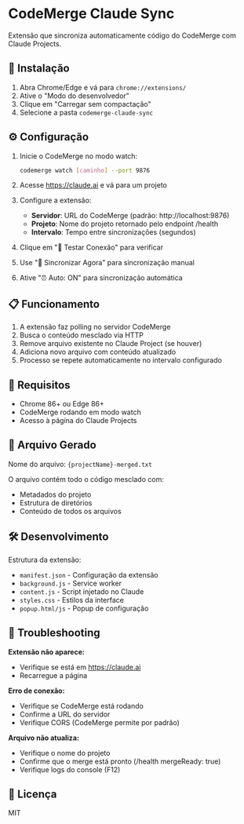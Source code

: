# CodeMerge Claude Sync

Extensão que sincroniza automaticamente código do CodeMerge com Claude Projects.

## 🚀 Instalação

1. Abra Chrome/Edge e vá para `chrome://extensions/`
2. Ative o "Modo do desenvolvedor"
3. Clique em "Carregar sem compactação"
4. Selecione a pasta `codemerge-claude-sync`

## ⚙️ Configuração

1. Inicie o CodeMerge no modo watch:
   ```bash
   codemerge watch [caminho] --port 9876
   ```

2. Acesse https://claude.ai e vá para um projeto

3. Configure a extensão:
   - **Servidor**: URL do CodeMerge (padrão: http://localhost:9876)
   - **Projeto**: Nome do projeto retornado pelo endpoint /health
   - **Intervalo**: Tempo entre sincronizações (segundos)

4. Clique em "🔌 Testar Conexão" para verificar

5. Use "🚀 Sincronizar Agora" para sincronização manual

6. Ative "⏰ Auto: ON" para sincronização automática

## 📋 Funcionamento

1. A extensão faz polling no servidor CodeMerge
2. Busca o conteúdo mesclado via HTTP
3. Remove arquivo existente no Claude Project (se houver)
4. Adiciona novo arquivo com conteúdo atualizado
5. Processo se repete automaticamente no intervalo configurado

## 🔧 Requisitos

- Chrome 86+ ou Edge 86+
- CodeMerge rodando em modo watch
- Acesso à página do Claude Projects

## 📝 Arquivo Gerado

Nome do arquivo: `{projectName}-merged.txt`

O arquivo contém todo o código mesclado com:
- Metadados do projeto
- Estrutura de diretórios
- Conteúdo de todos os arquivos

## 🛠️ Desenvolvimento

Estrutura da extensão:
- `manifest.json` - Configuração da extensão
- `background.js` - Service worker
- `content.js` - Script injetado no Claude
- `styles.css` - Estilos da interface
- `popup.html/js` - Popup de configuração

## 🐛 Troubleshooting

**Extensão não aparece:**
- Verifique se está em https://claude.ai
- Recarregue a página

**Erro de conexão:**
- Verifique se CodeMerge está rodando
- Confirme a URL do servidor
- Verifique CORS (CodeMerge permite por padrão)

**Arquivo não atualiza:**
- Verifique o nome do projeto
- Confirme que o merge está pronto (/health mergeReady: true)
- Verifique logs do console (F12)

## 📄 Licença

MIT
